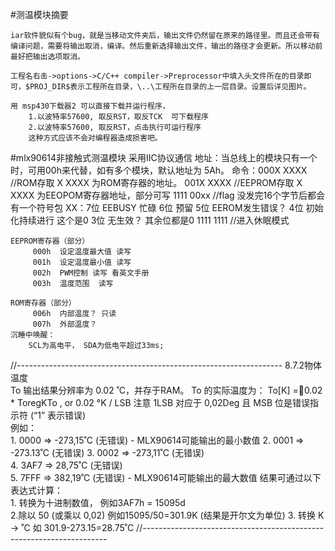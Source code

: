#测温模块摘要

	iar软件貌似有个bug，就是当移动文件夹后，输出文件仍然留在原来的路径里。而且还会带有编译问题，需要将输出取消，编译。然后重新选择输出文件，输出的路径才会更新。所以移动前最好把输出选项取消。

	工程名右击->options->C/C++ compiler->Preprocessor中填入头文件所在的目录即可，$PROJ_DIR$表示工程所在目录，\..\工程所在目录的上一层目录。设置后详见图片。

	用 msp430下载器2 可以直接下载并运行程序，
		1.以波特率57600, 取反RST，取反TCK  可下载程序
		2.以波特率57600, 取反RST，点击执行可运行程序
		这种方式应该不会对编程器造成损害吧。
		


#mlx90614非接触式测温模块
	采用IIC协议通信
	地址：当总线上的模块只有一个时，可用00h来代替，如有多个模块，默认地址为 5Ah。
	命令：000X XXXX  //ROM存取 X XXXX 为ROM寄存器的地址。
		  001X XXXX  //EEPROM存取 X XXXX 为EEOPOM寄存器地址，部分可写
		  1111 00xx  //flag 没发完16个字节后都会有一个符号包
		  		XX：7位 EEBUSY 忙碌
		  			6位 预留
		  			5位 EEROM发生错误？
		  			4位 初始化持续进行 这个是0
		  			3位 无生效？
		  			其余位都是0
		  1111 1111  //进入休眠模式

	EEPROM寄存器（部分）
		 000h  设定温度最大值 读写
		 001h  设定温度最小值 读写
		 002h  PWM控制 读写 看英文手册
		 003h  温度范围  读写

    ROM寄存器（部分）
    	 006h  内部温度？ 只读
    	 007h  外部温度？
    沉睡中唤醒：
    	SCL为高电平， SDA为低电平超过33ms;
//------------------------------------------------------------------
    	8.7.2物体温度  
    		To  输出结果分辨率为 0.02 ˚C，并存于RAM。 
    		To 的实际温度为：   To[K] =0.02 * ToregKTo , or 0.02 °K / LSB
    	注意 1LSB 对应于 0,02Deg 且 MSB 位是错误指示符 (“1” 表示错误)  
    	   	例如：  
    	   	1. 0000 => -273,15˚C (无错误) - MLX90614可能输出的最小数值 
    	    2. 0001 => -273.13˚C (无错误) 
    	    3. 0002 => -273,11˚C (无错误)  
    	    4. 3AF7 => 28,75˚C (无错误)  
    	    5. 7FFF => 382,19˚C (无错误) - MLX90614可能输出的最大数值
   		结果可通过以下表达式计算：  
    	    1. 转换为十进制数值， 例如3AF7h = 15095d  
    	    2.除以 50 (或乘以 0,02) 例如15095/50=301.9K (结果是开尔文为单位)
    	    3. 转换 K -> ˚C 如 301.9-273.15=28.75˚C
 //---------------------------------------------------------------------
